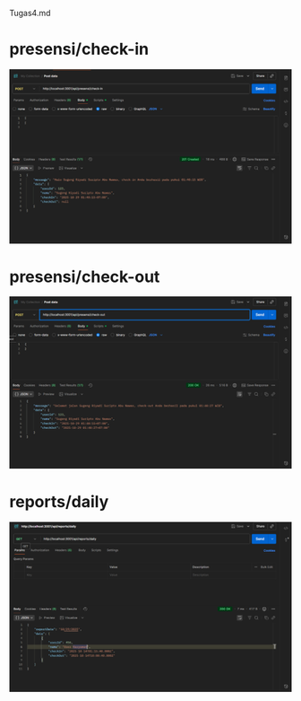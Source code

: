 Tugas4.md
# presensi/check-in 
![presensi/check-in](<Screenshot 2025-10-29 014021.png>)

# presensi/check-out
![presensi/check-out](<Screenshot 2025-10-29 014113.png>)

# reports/daily
![reports/daily](<Screenshot 2025-10-29 014447.png>)
